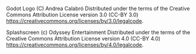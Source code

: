 Godot Logo (C) Andrea Calabró Distributed under the terms of the Creative Commons Attribution License version 3.0 (CC-BY 3.0) https://creativecommons.org/licenses/by/3.0/legalcode.

Splashscreen (c) Odyssey Entertainment Distributed under the terms of the Creative Commons Attribution License version 4.0 (CC-BY 4.0) https://creativecommons.org/licenses/by/4.0/legalcode.